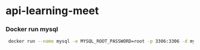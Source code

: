 # api-learning-meet


### Docker run mysql

```sh
 docker run --name mysql -e MYSQL_ROOT_PASSWORD=root -p 3306:3306 -d mysql
```
